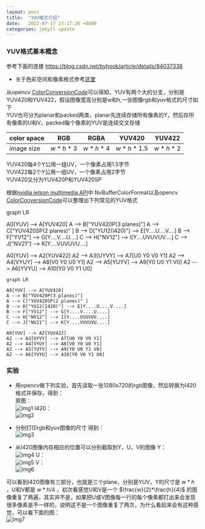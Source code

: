 ```yaml
---
layout: post
title:  "YUV格式介绍"
date:   2022-07-17 23:17:26 +0800
categories: jekyll update
---
```

<head>
    <script src="https://cdn.mathjax.org/mathjax/latest/MathJax.js?config=TeX-AMS-MML_HTMLorMML" type="text/javascript"></script>
    <script type="text/x-mathjax-config">
        MathJax.Hub.Config({
            tex2jax: {
            skipTags: ['script', 'noscript', 'style', 'textarea', 'pre'],
            inlineMath: [['$','$']]
            }
        });
    </script>
</head>

### YUV格式基本概念
参考下面的连接
https://blog.csdn.net/byhook/article/details/84037338

- 关于色彩空间和像素格式参考[这里](https://www.cnblogs.com/leisure_chn/p/10290575.html)

从opencv [ColorConversionCode](https://docs.opencv.org/4.x/d8/d01/group__imgproc__color__conversions.html#ga4e0972be5de079fed4e3a10e24ef5ef0})可以得知，YUV有两个大的分支，分别是YUV420和YUV422，假设图像宽高分别是w和h,一张图像rgb和yuv格式的尺寸如下  
YUV也可分为planar和packed两类，planar先连续存储所有像素的Y，然后存所有像素的U和V，packed每个像素的YUV是连续交叉存储   

| color space | RGB     | RGBA    | YUV420    | YUV422  |
| ----------- | ------- | ------- | --------- | ------- |
| image size  | $w*h*3$ | $w*h*4$ | $w*h*1.5$ | $w*h*2$ |

YUV420每4个Y公用一组UV，一个像素占用1.5字节  
YUV422每2个Y公用一组UV，一个像素占用2字节  
YUV420又分为YUV420P和YUV420SP  

根据[nvidia jetson multimedia API](https://docs.nvidia.com/jetson/l4t-multimedia/group__ee__nvbuffering__group.html#gaae53b45fe3f04b8f9135cb80baeac6e4)中 NvBufferColorFormat以及opencv [ColorConversionCode](https://docs.opencv.org/4.x/d8/d01/group__imgproc__color__conversions.html#ga4e0972be5de079fed4e3a10e24ef5ef0})可以整理出下列常见的YUV格式   

<!-- <!DOCTYPE html> -->
<html lang="en">
   <head>
	 <script src="https://cdnjs.cloudflare.com/ajax/libs/mermaid/8.6.0/mermaid.min.js"></script>
    </head>

<body>
 <!-- <pre><code class="language-mermaid">graph LR
A--&gt;B
</code></pre> -->

<div class="mermaid">graph LR

A0[YUV] --> A[YUV420]
A --> B["YUV420P(3 planes)"]
A --> C["YUV420SP(2 planes)" ]
B --> D["YU12(I420)"] --> E[Y....U....V....]
B --> F["YV12"] --> G[Y....V....U....]
C --> H["NV12"] --> I[Y....UVUVUV....]
C --> J["NV21"] --> K[Y....VUVUVU....]

A0[YUV] --> A2[YUV422]
A2 --> A3[UYVY] --> A7[U0 Y0 V0 Y1]
A2 --> A4[VYUY] --> A8[V0 Y0 U0 Y1]
A2 --> A5[YUYV] --> A9[Y0 U0 Y1 V0]
A2 --> A6[YVYU] --> A10[Y0 V0 Y1 U0]
</div>
	
</body>
<script>
var config = {
    startOnLoad:true,
    theme: 'forest',
    flowchart:{
            useMaxWidth:false,
            htmlLabels:true
        }
};
mermaid.initialize(config);
window.mermaid.init(undefined, document.querySelectorAll('.language-mermaid'));
</script>

</html>

```mermaid
graph LR

A0[YUV] --> A[YUV420]
A --> B["YUV420P(3 planes)"]
A --> C["YUV420SP(2 planes)" ]
B --> D["YU12(I420)"] --> E[Y....U....V....]
B --> F["YV12"] --> G[Y....V....U....]
C --> H["NV12"] --> I[Y....UVUVUV....]
C --> J["NV21"] --> K[Y....VUVUVU....]

A0[YUV] --> A2[YUV422]
A2 --> A3[UYVY] --> A7[U0 Y0 V0 Y1]
A2 --> A4[VYUY] --> A8[V0 Y0 U0 Y1]
A2 --> A5[YUYV] --> A9[Y0 U0 Y1 V0]
A2 --> A6[YVYU] --> A10[Y0 V0 Y1 U0]

```

### 实验
- 用opencv做下列实验，首先读取一张1280x720的rgb图像，然后转换为I420格式并保存，得到：  
原图：  
![img1]({{site.usr}}/img/yuv/img_rgb.jpg)
I420：  
![img2]({{site.usr}}/img/yuv/img_I420.png)

- 分别打印rgb和yuv图像的尺寸 得到：  
![img3]({{site.usr}}/img/yuv/print1.png)

- 从I420图像内存相应的位置可以分别截取到Y，U，V的图像
Y：  
![img4]({{site.usr}}/img/yuv/img_y.png)
U：  
![img5]({{site.usr}}/img/yuv/img_u.png)
V：  
![img6]({{site.usr}}/img/yuv/img_v.png)

可以看到I420图像有三部分，也就是三个plane，分别是YUV，Y的尺寸是 $w*h$ ，U和V都是 $w*h/4$ ，初次看感觉U和V是一个 $\frac{w}{2}*\frac{h}{4}$ 的图像重复了两遍，其实并不是，如果把U或V图像每一行的每个像素都打出来会发现很多像素是不一样的，说明这不是一个图像重复了两次，为什么看起来会有这种感觉，可以看下面的图：   
![img7]({{site.usr}}/img/yuv/i420.png)





